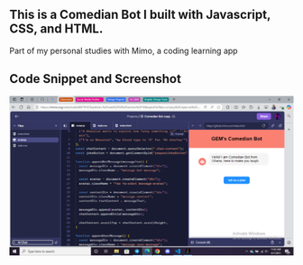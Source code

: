 ## This is a Comedian Bot I built with Javascript, CSS, and HTML. 
Part of my personal studies with Mimo, a coding learning app


## Code Snippet and Screenshot
<img src="https://github.com/gemgeek/gems-digital-journal/blob/main/assets/Comedian%20Bot.png" alt="screenshot">
